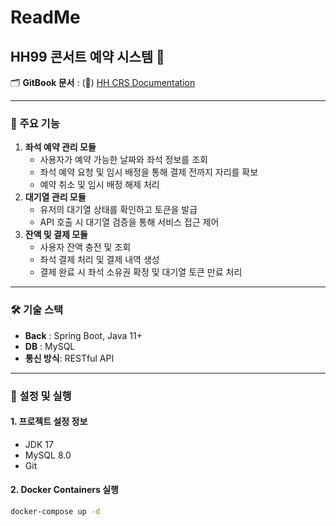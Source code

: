 # ReadMe

## HH99 콘서트 예약 시스템 🎫

🗂️ **GitBook 문서** : (🔗) [HH CRS Documentation](https://cheese-2.gitbook.io/hh_crs_doc)

***

### 📌 주요 기능

1. **좌석 예약 관리 모듈**
   * 사용자가 예약 가능한 날짜와 좌석 정보를 조회
   * 좌석 예약 요청 및 임시 배정을 통해 결제 전까지 자리를 확보
   * 예약 취소 및 임시 배정 해제 처리
2. **대기열 관리 모듈**
   * 유저의 대기열 상태를 확인하고 토큰을 발급
   * API 호출 시 대기열 검증을 통해 서비스 접근 제어
3. **잔액 및 결제 모듈**
   * 사용자 잔액 충전 및 조회
   * 좌석 결제 처리 및 결제 내역 생성
   * 결제 완료 시 좌석 소유권 확정 및 대기열 토큰 만료 처리

***

### 🛠 기술 스택

* **Back** : Spring Boot, Java 11+
* **DB** : MySQL
* **통신 방식**: RESTful API

***

### 🚀  설정 및 실행

#### 1.  프로젝트 설정 정보

* JDK 17
* MySQL 8.0
* Git

#### 2. Docker Containers 실행

```bash
docker-compose up -d
```

